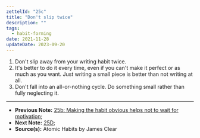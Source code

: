 ```yaml
---
zettelId: "25c"
title: "Don't slip twice"
description: ""
tags:
  - habit-forming
date: 2021-11-28
updateDate: 2023-09-20
---
```




1. Don't slip away from your writing habit twice.
2. It's better to do it every time, even if you can't make it perfect or as much as you want. Just writing a small piece is better than not writing at all.
3. Don't fall into an all-or-nothing cycle. Do something small rather than fully neglecting it.

---

- **Previous Note:** [25b: Making the habit obvious helps not to wait for motivation](/notes/25b/);
- **Next Note:** [25D](/notes/25d/);
- **Source(s):** Atomic Habits by James Clear
